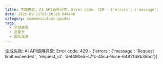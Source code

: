 ```yaml
---
title: 生成失败: AI API调用异常: Error code: 429 - {'errors': {'message': 'Request limit exceeded.', 'request_id': 'ddde3de3-bc47-4d9a-a632-f1a5ed6dde5a'}}
date: 2025-09-11T01:26:20.946446
category: communication-guides
tags:
  - 全球通信
  - 流量卡
  - 国际漫游
---
```


生成失败: AI API调用异常: Error code: 429 - {'errors': {'message': 'Request limit exceeded.', 'request_id': 'def490e5-c7fc-45ca-9cce-6482f68b39ad'}}